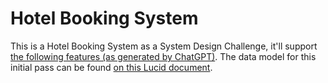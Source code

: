 # Hotel Booking System

This is a Hotel Booking System as a System Design Challenge, it'll support [the following features (as generated by ChatGPT)](/docs/features.md). The data model for this initial pass can be found [on this Lucid document](https://lucid.app/lucidchart/5c440f3d-a72c-4898-bd33-2f87d252cbc9/edit?viewport_loc=-477%2C-736%2C3305%2C1658%2C0_0&invitationId=inv_d893c4ce-2aa0-452f-bf0f-f935bde6457f).